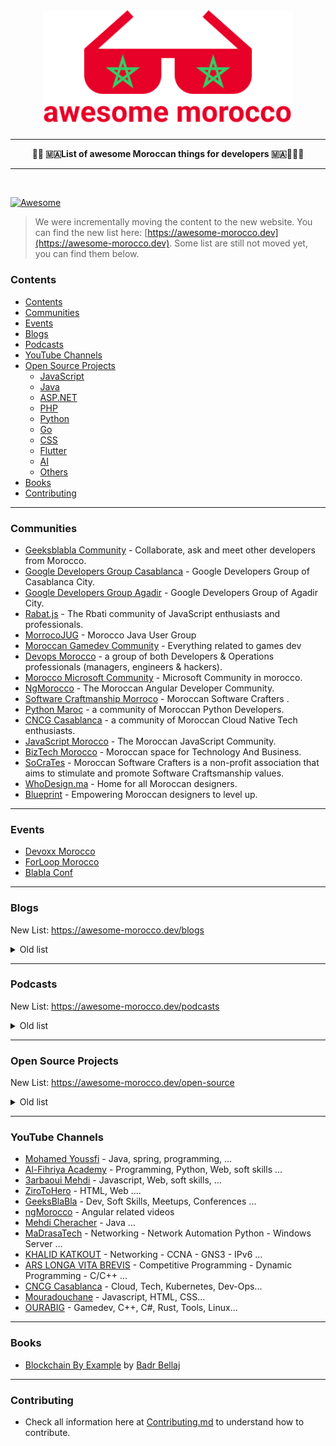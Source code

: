<div align="center">
  <img width="400" src="logo.svg" alt="Awesome Morocco" />
  <hr />
  <p>
    <b>👩‍💻 🇲🇦List of awesome Moroccan things for developers 🇲🇦👨🏻‍💻</b>
    <br />
  </p>
  <hr />
  <br />
</div>

[![Awesome](https://awesome.re/badge.svg)](https://awesome.re)

> We were incrementally moving the content to the new website. You can find the new list here: [https://awesome-morocco.dev](https://awesome-morocco.dev). Some list are still not moved yet, you can find them below.

### Contents

- [Contents](#contents)
- [Communities](#communities)
- [Events](#events)
- [Blogs](#blogs)
- [Podcasts](#podcasts)
- [YouTube Channels](#youtube-channels)
- [Open Source Projects](#open-source-projects)
  - [JavaScript](#javascript)
  - [Java](#java)
  - [ASP.NET](#aspnet)
  - [PHP](#php)
  - [Python](#python)
  - [Go](#go)
  - [CSS](#css)
  - [Flutter](#flutter)
  - [AI](#ai)
  - [Others](#others)
- [Books](#books)
- [Contributing](#contributing)

---

### Communities

- [Geeksblabla Community](https://linkedin.com/company/geeksblabla-community) - Collaborate, ask and meet other developers from Morocco.
- [Google Developers Group Casablanca](https://gdgcasablanca.com/) - Google Developers Group of Casablanca City.
- [Google Developers Group Agadir](https://www.meetup.com/GDGAgadir) - Google Developers Group of Agadir City.
- [Rabat.js](https://twitter.com/RabatJS) - The Rbati community of JavaScript enthusiasts and professionals.
- [MorrocoJUG](https://www.facebook.com/groups/moroccojug) - Morocco Java User Group
- [Moroccan Gamedev Community](https://www.facebook.com/groups/670735856666271) - Everything related to games dev
- [Devops Morocco](https://www.meetup.com/devops-in-morocco) - a group of both Developers & Operations professionals (managers, engineers & hackers).
- [Morocco Microsoft Community](http://www.moroccomicrosoftcommunity.com) - Microsoft Community in morocco.
- [NgMorocco](https://www.meetup.com/fr-FR/ngMorocco/) - The Moroccan Angular Developer Community.
- [Software Craftmanship Morroco](https://www.meetup.com/Software-Craftsmanship-Club-ma/) - Moroccan Software Crafters .
- [Python Maroc](https://www.facebook.com/groups/pythonMaroc) - a community of Moroccan Python Developers.
- [CNCG Casablanca](https://community.cncf.io/casablanca/) - a community of Moroccan Cloud Native Tech enthusiasts.
- [JavaScript Morocco](https://twitter.com/JSMorocco) - The Moroccan JavaScript Community.
- [BizTech Morocco](https://www.linkedin.com/company/biztechmorocco/) - Moroccan space for Technology And Business.
- [SoCraTes](https://www.linkedin.com/company/moroccansoftwarecrafters/) - Moroccan Software Crafters is a non-profit association that aims to stimulate and promote Software Craftsmanship values.
- [WhoDesign.ma](https://www.linkedin.com/showcase/whodesign-ma/) - Home for all Moroccan designers.
- [Blueprint](https://www.linkedin.com/company/designbleuprint/) - Empowering Moroccan designers to level up.

---

### Events

- [Devoxx Morocco](https://devoxx.ma/)
- [ForLoop Morocco](https://twitter.com/forloopmorocco)
- [Blabla Conf](https://blablaconf.com/)

---

### Blogs

New List: https://awesome-morocco.dev/blogs

<details>
<summary>Old list</summary>

- Organizations

  - [xHub Blog](https://xlog.x-hub.io/)
  - [Obytes Blog](https://obytes.com/blog)
  - [Gemography](https://dev.to/gemography)
  - [Remote.ma](https://remote.ma/)
  - [Nimble Ways](https://blog.nimbleways.com/)

- Developers

  - [Mohammed Aboullaite](https://aboullaite.me/) - Java , Docker...
  - [El Azizi Youssouf](https://elazizi.com/) - Javascript, React, React Native...
  - [Ismail Ghallou](https://smakosh.com/blog) - Javascript, React , life ....
  - [Amine Hakkou](https://www.hakkou.me/) - Javascript, React Native ....
  - [Abderrahim SOUBAI-ELIDRISI](https://www.soubai.me/) - Javascript, Node.js , Angular ....
  - [Othmane](https://othmane.io/) - Bootstrapping, Indie Making, SaaS
  - [Awaiting Bits](https://blog.zhaytam.com/) - C#, .NET Core, Python, Data Science, ...
  - [Yassine ElOuafi](https://abstractfun.com/) - Javascript, Programming ...
  - [Mohamed Elbahja](https://elbahja.me) - PHP, Golang, Vue.js, Sysadmin...
  - [Ahmed Elazzabi](https://elazzabi.com/) - Books, tech, productivity, entrepreneurship
  - [Younes Eramzi](https://eramzi.com/blog/) - wordpress, Digital branding, Web
  - [Meriam Kharbat](https://medium.com/@MeriamKharbat) - software, startup
  - [Hassan Azi](https://blog.pingfrommorocco.com/) - Programming, retrogaming, hacking and computer stuff
  - [Hamza Belmellouki](https://hamzablm.com/blog/) - JVM Ecosystem
  - [Akram Saouri](https://dev.to/akram) - Node, React and a lot of curiosity
  - [Mehdi Sakout](https://mehdisakout.com) - Mobile, Android, Indie Making, SaaS ...
  - [KAOUSSI Souhail](https://medium.com/@artisoft) - Javascript - Vue ...
  - [Mehdi Cheracher](https://chermehdi.com) - Java, Performance...
  - [Anas Mazouni](https://blog.anasmazouni.dev/) - Programming, Robotics and other random stuff ...
  - [Youssef Lghoumaigui](https://lghou.com/) - C#, Vue js...
  - [Rachid CHAMI](https://medium.com/@chamirachid) - Blockchain, Cryptography, Docker...
  - [Ayoub Sousali](https://www.sousali.com/) - JavaScript, React, React Native, PHP, Python, ...
  - [Nadia Laasri](https://nadialaasri.tech/blog/) - CSS, CSS ART, Javascript, ...
  - [Aymane Mimouni](https://aymanemx.com/posts/) - Python, Django, ...
  - [Ihssane Hatim](https://brightshine.io/tag/web_development/) - Web dev ....
  - [Yasser Tahiri](https://blog.yezz.me/) - Security, Python, APIs, ....
  - [Mounaim Zaryouhi](https://www.techandlifetips.com/) - Linux, WSL, Java, Hiking and other things...
  - [Kawtar Choubari](https://choubari.com/) - Javascript, React, Next.js, NodeJS ...
  - [Mohammed Daoudi](https://www.iduoad.com) - Linux, DevOps, Python, Tea, History ...
  - [Mohammed chahboun](https://bento.me/m97chahboun) - Software engineering, cross-platform development, and other things...

</details>

---

### Podcasts

New List: https://awesome-morocco.dev/podcasts

<details>
<summary>Old list</summary>

- [GeeksBlabla](https://geeksblabla.com/)
- [Data Maroc](https://www.youtube.com/channel/UC0eQAfZTFIvWZ9dZ45RIGEw)
- [Business B nab](https://www.facebook.com/BiznessBNab)
- [Mohamed IDBRAHIM](https://www.youtube.com/c/IDBRAHIMMohamed)
- [DevRev](https://www.facebook.com/devrevmorocco/)
- [Tech w Atay](https://www.youtube.com/channel/UCq7XuD165huF3raqkJsnE2A)
- [Goosip-IT](https://www.facebook.com/gossipinit)
- [Génération Kairos](https://www.generationkairos.com/)
- [S7aba Podcast](https://linktr.ee/s7aba)
- [Lectorem - القارئ](https://www.youtube.com/channel/UCAKherxCCvXWHyGaeQKy-Jw)
- [Angular In Darija](https://angularindarija.dev/)

</details>

---

### Open Source Projects

New List: https://awesome-morocco.dev/open-source

<details>
<summary>Old list</summary>

#### JavaScript

- [Redux-saga](https://github.com/redux-saga/redux-saga) [![Stars](https://img.shields.io/github/stars/redux-saga/redux-saga.svg?style=social)](https://github.com/redux-saga/redux-saga/stargazers) - An alternative side effect model for Redux apps by [@yelouafi](https://github.com/yelouafi)
- [reactjs-popup](https://github.com/yjose/reactjs-popup) [![Stars](https://img.shields.io/github/stars/yjose/reactjs-popup.svg?style=social)](https://github.com/yjose/reactjs-popup/stargazers) - A react popup component by [@yjose](https://github.com/yjose)
- [react-flex-ready](https://github.com/smakosh/react-flex-ready) [![Stars](https://img.shields.io/github/stars/smakosh/react-flex-ready.svg?style=social)](https://github.com/smakosh/react-flex-ready/stargazers) - Flex grid system by [@smakosh](https://github.com/smakosh)
- [gatsby-portfolio-dev](https://github.com/smakosh/gatsby-portfolio-dev) [![Stars](https://img.shields.io/github/stars/smakosh/gatsby-portfolio-dev.svg?style=social)](https://github.com/smakosh/gatsby-portfolio-dev/stargazers) - Gatsby Portfolio theme & starter for developers by [@smakosh](https://github.com/smakosh)
- [eureca.io](https://github.com/Ezelia/eureca.io) [![Stars](https://img.shields.io/github/stars/Ezelia/eureca.io.svg?style=social)](https://github.com/Ezelia/eureca.io/stargazers) - a nodejs bidirectional RPC that can use WebSocket, WebRTC or XHR fallback as transport layers.
- [react-basic-items-pagination](https://github.com/elmehdibm/react-basic-items-pagination) [![Stars](https://img.shields.io/github/stars/elmehdibm/react-basic-items-pagination.svg?style=social)](https://github.com/elmehdibm/react-basic-items-pagination/stargazers) - A react component helper to render set of items. by [@elmehdibm](https://github.com/elmehdibm)
- [kh-popover](https://github.com/khofaai/kh-popover) [![Stars](https://img.shields.io/github/stars/khofaai/kh-popover.svg?style=social)](https://github.com/khofaai/kh-popover/stargazers) - Popover build for vuejs framework. by [@khofaai](https://github.com/khofaai)
- [v-odometer](https://github.com/JefferyHus/v-odometer) [![Stars](https://img.shields.io/github/stars/JefferyHus/v-odometer.svg?style=social)](https://github.com/JefferyHus/v-odometer/stargazers) - Vue.js component to smoothly transition numbers with ease. by [@jefferyhus](https://github.com/JefferyHus)
- [es6-crawler-detect](https://github.com/JefferyHus/es6-crawler-detect) [![Stars](https://img.shields.io/github/stars/JefferyHus/es6-crawler-detect.svg?style=social)](https://github.com/JefferyHus/es6-crawler-detect/stargazers) - ES6 module to help you detected and block bots, crawlers and spiders. by [@jefferyhus](https://github.com/JefferyHus)
- [vue-dropify](https://github.com/khofaai/vue-dropify) [![Stars](https://img.shields.io/github/stars/khofaai/vue-dropify.svg?style=social)](https://github.com/khofaai/vue-dropify/stargazers) - Dropify build for vuejs framework. by [@khofaai](https://github.com/khofaai)
- [Vuejs Suglify](https://github.com/simoebenhida/vuejs-suglify) [![Stars](https://img.shields.io/github/stars/simoebenhida/vuejs-suglify.svg?style=social)](https://github.com/simoebenhida/vuejs-suglify/stargazers) - A Vue component that slugify your v-model inputs. By [@simoebenhida](https://github.com/simoebenhida)
- [Vuejs Tags](https://github.com/simoebenhida/vue-tags) [![Stars](https://img.shields.io/github/stars/simoebenhida/vue-tags.svg?style=social)](https://github.com/simoebenhida/vue-tags/stargazers) - A Flexible Vue.js 2 input Tag component where you can edit wathever you like related to HTML/CSS. By [@simoebenhida](https://github.com/simoebenhida)
- [HIBP JS](https://github.com/mehdibo/hibp-js) [![Stars](https://img.shields.io/github/stars/mehdibo/hibp-js.svg?style=social)](https://github.com/mehdibo/hibp-js/stargazers) - Library to check your password against haveibeenpwned
- [Ckeditor-uploadfile](https://github.com/mehdibo/ckeditor-uploadfile) [![Stars](https://img.shields.io/github/stars/mehdibo/ckeditor-uploadfile.svg?style=social)](https://github.com/mehdibo/ckeditor-uploadfile/stargazers) - CKEditor plugin to upload files
- [Jquery-imgedit](https://github.com/mehdibo/jquery-imgedit) [![Stars](https://img.shields.io/github/stars/mehdibo/jquery-imgedit.svg?style=social)](https://github.com/mehdibo/jquery-imgedit/stargazers) - Small jQuery plugin to edit an inline image
- [Salat-api](https://github.com/Kafiil/salat-api) [![Stars](https://img.shields.io/github/stars/Kafiil/salat-api.svg?style=social)](https://github.com/Kafiil/salat-api/stargazers) - A simple public rest api to get the prayers times for cities in Morocco based on the official data form the Moroccan Ministry. By [@kafiil](https://github.com/Kafiil)
- [Salat](https://github.com/Kafiil/salat) [![Stars](https://img.shields.io/github/stars/Kafiil/salat.svg?style=social)](https://github.com/Kafiil/salat/stargazers) - A small web app to get prayers time in cities of Morocco. By [@kafiil](https://github.com/Kafiil)
- [Corona-wash-reminder](https://github.com/akiyamaSM/corona-wash-reminder) [![Stars](https://img.shields.io/github/stars/akiyamaSM/corona-wash-reminder.svg?style=social)](https://github.com/akiyamaSM/corona-wash-reminder/stargazers) - A small A mobile app to remind you to wash your hands. By [@akiyamaSM](https://github.com/akiyamaSM)
- [Graf-it](https://github.com/akramsaouri/graf-it) [![Stars](https://img.shields.io/github/stars/akramsaouri/graf-it.svg?style=social)](https://github.com/akramsaouri/graf-it/stargazers) - Generate a mock GraphQL API without writing a single line of code.
- [Pastify](https://github.com/akramsaouri/pastify) [![Stars](https://img.shields.io/github/stars/akramsaouri/pastify.svg?style=social)](https://github.com/akramsaouri/pastify/stargazers) - Quickly create Spotify playlists.
- [xorq](https://github.com/ezzarghili/xorq) [![Stars](https://img.shields.io/github/stars/ezzarghili/xorq.svg?style=social)](https://github.com/ezzarghili/xorq/stargazers) - A minimalistic xhr javascript library. by [@ezzarghili](https://github.com/ezzarghili)
- [FireAdmin](https://github.com/AXeL-dev/FireAdmin) [![Stars](https://img.shields.io/github/stars/AXeL-dev/FireAdmin.svg?style=social)](https://github.com/AXeL-dev/FireAdmin/stargazers) - A minimalistic headless CMS around Angular & Firebase. by [@AXeL](https://github.com/AXeL-dev)
- [Firestore Manager](https://github.com/AXeL-dev/firestore-manager) [![Stars](https://img.shields.io/github/stars/AXeL-dev/firestore-manager.svg?style=social)](https://github.com/AXeL-dev/firestore-manager/stargazers) - Manage your firestore databases in ease. by [@AXeL](https://github.com/AXeL-dev)
- [Temme](https://github.com/EOussama/temmejs) [![Stars](https://img.shields.io/github/stars/EOussama/temmejs.svg?style=social)](https://github.com/EOussama/temmejs/stargazers) - JSON mapped DOM manipulation. by [@EOussama](https://github.com/Eoussama)
- [eo-translatorjs](https://github.com/EOussama/eo-translatorjs) [![Stars](https://img.shields.io/github/stars/EOussama/eo-translatorjs.svg?style=social)](https://github.com/EOussama/eo-translatorjs/stargazers) - Lightweight translation library for the web. by [@EOussama](https://github.com/Eoussama)
- [typewriterjs](https://github.com/EOussama/typewriterjs) [![Stars](https://img.shields.io/github/stars/EOussama/typewriterjs.svg?style=social)](https://github.com/EOussama/typewriterjs/stargazers) - Typewriting animator. by [@EOussama](https://github.com/Eoussama)
- [Web-merge](https://github.com/AbderrahimSoubaiElidrissi/web-merge) [![Stars](https://img.shields.io/github/stars/AbderrahimSoubaiElidrissi/web-merge.svg?style=social)](https://github.com/AbderrahimSoubaiElidrissi/web-merge/stargazers) - Declarative client-side web fragments merger for micro-frontend architectures. by [@soub4i](https://github.com/AbderrahimSoubaiElidrissi)
- [Before-Effect-Slider](https://github.com/aminejafur/before-effect-slider.js) [![Stars](https://img.shields.io/github/stars/aminejafur/before-effect-slider.js.svg?style=social)](https://github.com/aminejafur/before-effect-slider.js/stargazers) - A fully customizable before and after comparison plugin in pure JavaScript. by [@aminejafur](https://github.com/aminejafur)
- [Native-Window](https://github.com/aminejafur/native-window.js) [![Stars](https://img.shields.io/github/stars/aminejafur/native-window.js.svg?style=social)](https://github.com/aminejafur/native-window.js/stargazers) - Take your modals to next level using a powerful & fully customizable window modal plugin in pure JavaScript. by [@aminejafur](https://github.com/aminejafur)
- [Pure dots and boxes](https://github.com/aminejafur/puredotsandboxes) [![Stars](https://img.shields.io/github/stars/aminejafur/puredotsandboxes.svg?style=social)](https://github.com/aminejafur/puredotsandboxes/stargazers) - A pure HTML, CSS and JS Dots and Boxes game in Morocco 90's schools style. by [@aminejafur](https://github.com/aminejafur)
- [Data Structures](https://github.com/Riad-ENNAIM/data-structures) [![Stars](https://img.shields.io/github/stars/Riad-ENNAIM/data-structures.svg?style=social)](https://github.com/Riad-ENNAIM/data-structures/stargazers) - Some Data Structures implementation using JavaScript. by [@Riad-ENNAIM](https://github.com/Riad-ENNAIM)
- [CRA boilerplate](https://github.com/smakosh/CRA-boilerplate) [![Stars](https://img.shields.io/github/stars/smakosh/CRA-boilerplate.svg?style=social)](https://github.com/smakosh/CRA-boilerplate/stargazers) - A CRA boilerplate for large projects in JavaScript and TypeScript. By [@smakosh](https://github.com/smakosh)
- [A Gatsby i18n starter](https://github.com/smakosh/gatsby-starter-i18n) [![Stars](https://img.shields.io/github/stars/smakosh/gatsby-starter-i18n.svg?style=social)](https://github.com/smakosh/gatsby-starter-i18n/stargazers) - A Gatsby starter with i18n configured using `react-intl` and Context API. By [@smakosh](https://github.com/smakosh)
- [DolarJs](https://github.com/mboussaid/Dolar.JS) [![Stars](https://img.shields.io/github/stars/mboussaid/Dolar.JS.svg?style=social)](https://github.com/mboussaid/Dolar.JS/stargazers) - A minimal and lightweight `javascript` library By [@mboussaid](https://github.com/mboussaid)
- [JSS](https://github.com/mboussaid/JSS) [![Stars](https://img.shields.io/github/stars/mboussaid/JSS.svg?style=social)](https://github.com/mboussaid/JSS/stargazers) - A minimal `javascript` library that allows you to change the style of elements By [@mboussaid](https://github.com/mboussaid)
- [VerifyJS](https://github.com/mboussaid/VerifyJS) [![Stars](https://img.shields.io/github/stars/mboussaid/VerifyJS.svg?style=social)](https://github.com/mboussaid/VerifyJS/stargazers) - A minimal `javascript` library that allows to add verification to your inputs By [@mboussaid](https://github.com/mboussaid)
- [SeuleJs](https://github.com/ElMehdiLebbar/SeuleJs) [![Stars](https://img.shields.io/github/stars/ElMehdiLebbar/SeuleJs.svg?style=social)](https://github.com/ElMehdiLebbar/SeuleJs/stargazers) - A progressive, incrementally-adoptable JavaScript framework for building UI on the web By [@ElMehdiLebbar](https://github.com/ElMehdiLebbar)
- [vue3 infinite loading](https://github.com/oumoussa98/vue3-infinite-loading) [![Stars](https://img.shields.io/github/stars/oumoussa98/vue3-infinite-loading.svg?style=social)](https://github.com/oumoussa98/vue3-infinite-loading/stargazers) - An infinite scroll component compatible with vue.js 3 and vite, to help you implement an infinite scroll list more easily. By [@oumoussa98](https://github.com/oumoussa98)
- [Deno-Trading-Bot](https://github.com/Zizwar/deno-trading-bot) [![Stars](https://img.shields.io/github/stars/Zizwar/deno-trading-bot.svg?style=social)](https://github.com/Zizwar/deno-trading-bot/stargazers) - Technical Strategies and Indicators for Trading Crypto By [@BrahimBIDI](https://github.com/Zizwar)
- [JPT Proomy](https://github.com/Zizwar/PRoomy) [![Stars](https://img.shields.io/github/stars/Zizwar/proomy?style=social)](https://github.com/Zizwar/proomy/stargazers) - Roomy Prompt - ChatGPT Rooms. By [@BrahimBIDI](https://github.com/Zizwar)
- [Mushaf.ma](https://github.com/Zizwar/mushaf-mauri) [![Stars](https://img.shields.io/github/stars/Zizwar/mushaf-mauri?style=social)](https://github.com/Zizwar/mushaf-mauri/stargazers) - Mushaf Warsh rasm Muhammadi and warsh madina version expo react native. By [@BrahimBIDI](https://github.com/Zizwar)
- [ngx-darija](https://github.com/ngMorocco/ngx-darija) [![Stars](https://img.shields.io/github/stars/ngMorocco/ngx-darija.svg?style=social)](https://github.com/ngMorocco/ngx-darija/stargazers) - Angular in Darija Live Coding Series official Application by the [Moroccan Angular Community](https://github.com/ngMorocco).
- [Ryo.js](https://github.com/marvelbark2/ryo-js) [![Stars](https://img.shields.io/github/stars/marvelbark2/ryo-js.svg?style=social)](https://github.com/marvelbark2/ryo-js/stargazers) - JS fullstack framework, blazly fast, to create API, WS, preact components... by [marvelbark2](https://github.com/marvelbark2)
- [MySQL_WhatsApp](https://github.com/Aziz403/MySQL_WhatsApp) [![Stars](https://img.shields.io/github/stars/Aziz403/MySQL_WhatsApp.svg?style=social)](https://github.com/Aziz403/MySQL_WhatsApp/stargazers) A minimal `node.js` code allow us to run MySQL queries in your device from Whatsapp. by [@Aziz403](https://github.com/Aziz403)
- [next-salat](https://github.com/ayoubsousali/next-salat) [![Stars](https://img.shields.io/github/stars/ayoubsousali/next-salat.svg?style=social)](https://github.com/ayoubsousali/next-salat/stargazers) A simple react app to get prayer times in Morocco. by [@ayoubsousali](https://github.com/ayoubsousali)
- [TxtAnime.js](https://github.com/mohamedfrindi/TxtAnime.js) [![Stars](https://img.shields.io/github/stars/mohamedfrindi/TxtAnime.js.svg?style=social)](https://github.com/mohamedfrindi/TxtAnime.js) It is a JavaScript library, which contains many beautiful and free text effects. by [@mohamedfrindi](https://github.com/mohamedfrindi)
- [Cmi-node.js](https://github.com/aitmiloud/cmi-node) [![Stars](https://img.shields.io/github/stars/aitmiloud/cmi-node.svg?style=social)](https://github.com/aitmiloud/cmi-node) Npm package to communicate with the CMI payment plateform in Morocco. by [@aitmiloud](https://github.com/aitmiloud)
- [Nixify](https://github.com/FxOmar/Nixify) [![Stars](https://img.shields.io/github/stars/FxOmar/nixify.svg?style=social)](https://github.com/FxOmar/Nixify) 🌴 A tiny human-friendly JavaScript HTTP client library based on the browser with no dependencies. by [@FxOmar](https://github.com/FxOmar)

#### Java

- [android-about-page](https://github.com/medyo/android-about-page) [![Stars](https://img.shields.io/github/stars/medyo/android-about-page.svg?style=social)](https://github.com/medyo/android-about-page/stargazers) - Create an awesome About Page for your Android App in 2 minutes. by [@medyo](https://github.com/medyo)
- [Fancybuttons](https://github.com/medyo/Fancybuttons) [![Stars](https://img.shields.io/github/stars/medyo/Fancybuttons.svg?style=social)](https://github.com/medyo/Fancybuttons/stargazers) - Icons, Borders, Radius ... for Android buttons. by [@medyo](https://github.com/medyo)

#### ASP.NET

- [SmartBreadcrumbs](https://github.com/zHaytam/SmartBreadcrumbs) [![Stars](https://img.shields.io/github/stars/zHaytam/SmartBreadcrumbs.svg?style=social)](https://github.com/zHaytam/SmartBreadcrumbs/stargazers) - A utility library for ASP.NET Core websites to manage breadcrumbs. By [@zHaytam](https://github.com/zHaytam)

#### PHP

- [chibi](https://github.com/akiyamaSM/chibi) [![Stars](https://img.shields.io/github/stars/akiyamaSM/chibi.svg?style=social)](https://github.com/akiyamaSM/chibi/stargazers) - A mini PHP framework. by [@akiyamaSM](https://github.com/akiyamaSM)
- [LaravelInstaller](https://github.com/rashidlaasri/LaravelInstaller) [![Stars](https://img.shields.io/github/stars/rashidlaasri/LaravelInstaller.svg?style=social)](https://github.com/rashidlaasri/LaravelInstaller/stargazers) - A web installer for Laravel. by [@rashidlaasri](https://github.com/rashidlaasri)
- [larapoll](https://github.com/akiyamaSM/larapoll) [![Stars](https://img.shields.io/github/stars/akiyamaSM/larapoll.svg?style=social)](https://github.com/akiyamaSM/larapoll/stargazers) - A Laravel package to manage your polls. by [@akiyamaSM](https://github.com/akiyamaSM)
- [Laravel Starter](https://github.com/simoebenhida/laravel-starter) [![Stars](https://img.shields.io/github/stars/simoebenhida/laravel-starter.svg?style=social)](https://github.com/simoebenhida/laravel-starter/stargazers) - A laravel start that has all the stuff that i need when creating a fresh laravel app. By [@simoebenhida](https://github.com/simoebenhida)
- [Laravel Log Reader](https://github.com/ci-on/laravel-log-reader) [![Stars](https://img.shields.io/github/stars/ci-on/laravel-log-reader.svg?style=social)](https://github.com/ci-on/laravel-log-reader/stargazers) - An UI for laravel logs. By [@simoebenhida](https://github.com/simoebenhida)
- [Xstate](https://github.com/mouadziani/xstate) [![Stars](https://img.shields.io/github/stars/mouadziani/xstate.svg?style=social)](https://github.com/mouadziani/xstate/stargazers) - A [state machine](https://statecharts.dev/what-is-a-state-machine.html) library to play with any complex behavior of your PHP objects (inspired from [xstate.js](https://github.com/statelyai/xstate)). by [@mouadziani](https://github.com/mouadziani)
- [Laravel-merchant](https://github.com/mouadziani/laravel-mercanet) [![Stars](https://img.shields.io/github/stars/mouadziani/laravel-mercanet.svg?style=social)](https://github.com/mouadziani/laravel-mercanet/stargazers) - A Laravel package for integrating the [BnpParibas Mercanet](https://mabanquepro.bnpparibas/fr/notre-offre-pro/comptes-cartes-et-services/solutions-d-encaissement/encaissement-internet-et-mobile/offre-e-commerce-mercanet) payment gateway. by [@mouadziani](https://github.com/mouadziani)
- [Larabye](https://github.com/mouadziani/Larabye) [![Stars](https://img.shields.io/github/stars/mouadziani/Larabye.svg?style=social)](https://github.com/mouadziani/Larabye/stargazers) - A mini PHP starter / framework. by [@mouadziani](https://github.com/mouadziani)
- [laravel-model-trackable](https://github.com/MouadZIANI/laravel-model-trackable) [![Stars](https://img.shields.io/github/stars/MouadZIANI/laravel-model-trackable.svg?style=social)](https://github.com/MouadZIANI/laravel-model-trackable/stargazers) - A laravel package that allows you to track and log nested changes applied on your models. by [@mouadziani](https://github.com/mouadziani)
- [laravel-query-inspector](https://github.com/MouadZIANI/laravel-query-inspector) [![Stars](https://img.shields.io/github/stars/MouadZIANI/laravel-query-inspector.svg?style=social)](https://github.com/MouadZIANI/laravel-query-inspector/stargazers) - The missing laravel helper that allows you to inspect your eloquent queries with it's bind parameters. by [@mouadziani](https://github.com/mouadziani)
- [SlackBatch](https://github.com/mehdibo/SlackBatch) [![Stars](https://img.shields.io/github/stars/mehdibo/SlackBatch.svg?style=social)](https://github.com/mehdibo/SlackBatch/stargazers) - A CLI tool made with PHP to send Slack invitations
- [Codeigniter-recaptcha](https://github.com/mehdibo/Codeigniter-recaptcha) [![Stars](https://img.shields.io/github/stars/mehdibo/Codeigniter-recaptcha.svg?style=social)](https://github.com/mehdibo/Codeigniter-recaptcha/stargazers) - A CodeIgniter library to use Google's recaptcha
- [Codeigniter-sslhook](https://github.com/mehdibo/Codeigniter-SSLHook) [![Stars](https://img.shields.io/github/stars/mehdibo/Codeigniter-SSLHook.svg?style=social)](https://github.com/mehdibo/Codeigniter-SSLHook/stargazers) - A tool to set appropriate headers/redirection for SSL websites
- [PHPForms](https://github.com/mehdibo/PHPForms) [![Stars](https://img.shields.io/github/stars/mehdibo/PHPForms.svg?style=social)](https://github.com/mehdibo/PHPForms/stargazers) - A set of of tools to help you create forms and export data as fast as possible
- [Codeigniter-blockchain](https://github.com/mehdibo/Codeigniter-blockchain) [![Stars](https://img.shields.io/github/stars/mehdibo/Codeigniter-blockchain.svg?style=social)](https://github.com/mehdibo/Codeigniter-blockchain/stargazers) - A Codeigniter library to use the Blockchain Wallet AP
- [Bulksms-notifier](https://github.com/mehdibo/bulksms-notifier) [![Stars](https://img.shields.io/github/stars/mehdibo/bulksms-notifier.svg?style=social)](https://github.com/mehdibo/bulksms-notifier/stargazers) - A Symfony Notifier bridge for bulksms.ma
- [LbtcApi](https://github.com/marvelbark2/lbtcapi) [![Stars](https://img.shields.io/github/stars/marvelbark2/lbtcapi.svg?style=social)](https://github.com/marvelbark2/lbtcapi/stargazers) - A Laravel Package for localbitcoins Api
- [Kickstart](https://github.com/Stormix/kickstart) [![Stars](https://img.shields.io/github/stars/Stormix/kickstart.svg?style=social)](https://github.com/Stormix/kickstart/stargazers) - A very opinionated Laravel SPA boilerplate using Laravel 7.x / Typescript / Vue / TailwindCSS + Pest & Cypress for testing by [@Stormix](https://github.com/Stormix)
- [php-eyed3](https://github.com/Stormix/php-eyed3) [![Stars](https://img.shields.io/github/stars/Stormix/php-eyed3.svg?style=social)](https://github.com/Stormix/php-eyed3/stargazers) - A PHP wrapper for reading and updating ID3 meta data of (e.g.) MP3 files using eyeD3. By [@Stormix](https://github.com/Stormix)
- [laravel-intellisense](https://marketplace.visualstudio.com/items?itemName=mohamedbenhida.laravel-intellisense) - Visual Studio Code extension for Laravel Framework. By [@simoebenhida](https://github.com/simoebenhida)
- [vinala](https://github.com/vinala/vinala) [![Stars](https://img.shields.io/github/stars/vinala/vinala.svg?style=social)](https://github.com/vinala/vinala/stargazers) - An elegant and swift mini PHP Framework For Webmasters. by [@youssefhad](https://github.com/youssefhad)
- [Admin User Chatting](https://github.com/hbakouane/admin-user-chatting) [![Stars](https://img.shields.io/github/stars/hbakouane/admin-user-chatting.svg?style=social)](https://github.com/hbakouane/admin-user-chatting/stargazers) - A Live chat between users and admins made with Livewire.
- [Laravel, Vue & Admin LTE Boilerplate](https://github.com/hbakouane/adminlte-laravel-vue) [![Stars](https://img.shields.io/github/stars/hbakouane/adminlte-laravel-vue.svg?style=social)](https://github.com/hbakouane/adminlte-laravel-vue/stargazers) - Laravel, Vue and Admin LTE integrated in one project.
- [PHPFlasher](https://github.com/php-flasher/php-flasher) [![Stars](https://img.shields.io/github/stars/php-flasher/php-flasher.svg?style=social)](https://github.com/php-flasher/php-flasher/stargazers) - A powerful and flexible flash notification system for PHP
  With Symfony and Laravel implementations. by [@yoeunes](https://github.com/yoeunes)
- [MyStockMaster](https://github.com/Zakarialabib/myStockMaster) [![Stars](https://img.shields.io/github/stars/Zakarialabib/myStockMaster.svg?style=social)](https://github.com/Zakarialabib/myStockMaster/stargazers) - Laravel-based inventory management system that offers an easy and straightforward way to keep track of inventory, sales, purchases, and more. It features a user-friendly dashboard, intuitive reports, made by [@zakarialabib](https://github.com/zakarialabib)
- [ux-datatable](https://github.com/Aziz403/ux-datatable) [![Stars](https://img.shields.io/github/stars/Aziz403/ux-datatable.svg?style=social)](https://github.com/Aziz403/ux-datatable/stargazers) A Datatable.net integration for Symfony. by [@Aziz403](https://github.com/Aziz403)

#### Python

- [sourcerer-io-scrapper](https://github.com/Stormix/sourcerer-io-scrapper) [![Stars](https://img.shields.io/github/stars/Stormix/sourcerer-io-scrapper.svg?style=social)](https://github.com/Stormix/sourcerer-io-scrapper/stargazers) - Because they don't have an API. <https://sourcerer.io/> by [@Stormix](https://github.com/Stormix)
- [ping360_sonar](https://github.com/CentraleNantesRobotics/ping360_sonar) [![Stars](https://img.shields.io/github/stars/CentraleNantesRobotics/ping360_sonar.svg?style=social)](https://github.com/CentraleNantesRobotics/ping360_sonar/stargazers) - ROS package for Blue Robotics Ping360 Sonar by [@Stormix](https://github.com/Stormix)
- [Responder](https://github.com/taoufik07/responder) [![Stars](https://img.shields.io/github/stars/taoufik07/responder.svg?style=social)](https://github.com/taoufik07/responder/stargazers) - A familiar HTTP Service Framework for Python by [@taoufik07](https://github.com/taoufik07)
- [Dr_scaffold](https://github.com/Abdenasser/dr_scaffold) [![Stars](https://img.shields.io/github/stars/Abdenasser/dr_scaffold.svg?style=social)](https://github.com/Abdenasser/dr_scaffold/stargazers) - scaffold django rest apis like a champion by [@Abdenasser](https://github.com/Abdenasser)
- [AuthX](https://github.com/yezz123/authx) [![Stars](https://img.shields.io/github/stars/yezz123/authx.svg?style=social)](https://github.com/yezz123/authx/stargazers) - A customizable Authentications and Oauth2 management for FastAPI by [@yezz123](https://github.com/yezz123)
- [ORMDantic](https://github.com/yezz123/ormdantic) [![Stars](https://img.shields.io/github/stars/yezz123/ormdantic.svg?style=social)](https://github.com/yezz123/ormdantic/stargazers) - Asynchronous ORM that uses pydantic models to represent database tables by [@yezz123](https://github.com/yezz123)
- [Fastapi-lazy](https://github.com/yezz123/fastapi-lazy) [![Stars](https://img.shields.io/github/stars/yezz123/fastapi-lazy.svg?style=social)](https://github.com/yezz123/fastapi-lazy/stargazers) - A package with some utilities that you use in various projects made in FastAPI by [@yezz123](https://github.com/yezz123)
- [DogeAPI](https://github.com/yezz123/DogeAPI) [![Stars](https://img.shields.io/github/stars/yezz123/DogeAPI.svg?style=social)](https://github.com/yezz123/DogeAPI/stargazers) - An API with high performance built with FastAPI & SQLAlchemy, help to improve connection with Back-end by [@yezz123](https://github.com/yezz123)
- [My-Business](https://github.com/GDGSNF/My-Business) [![Stars](https://img.shields.io/github/stars/GDGSNF/My-Business.svg?style=social)](https://github.com/GDGSNF/My-Business/stargazers) - A business management tool featuring accounts, invoices, partners, projects, and server by [@yezz123](https://github.com/yezz123)
- [Athena](https://github.com/yezz123/Athena) [![Stars](https://img.shields.io/github/stars/yezz123/Athena.svg?style=social)](https://github.com/yezz123/Athena/stargazers) - Test your Security Skills, and Clean Code Development as a Pythonist, Hacker & Warrior by [@yezz123](https://github.com/yezz123)
- [FRDP](https://github.com/BnademOverflow/FRDP) [![Stars](https://img.shields.io/github/stars/BnademOverflow/FRDP.svg?style=social)](https://github.com/BnademOverflow/FRDP/stargazers) - Boilerplate code for quick docker implementation of REST API with JWT Authentication using FastAPI, PostgreSQL and PgAdmin by [@yezz123](https://github.com/yezz123)
- [Apollo](https://github.com/yezz123/Apollo) [![Stars](https://img.shields.io/github/stars/yezz123/Apollo.svg?style=social)](https://github.com/yezz123/Apollo/stargazers) - A basic Application with multiple functionalities built with FastAPI aim to help Users Buy New Items Provided using PaypalAPI by [@yezz123](https://github.com/yezz123)
- [Cyberowl](https://github.com/karimhabush/cyberowl) [![Stars](https://img.shields.io/github/stars/karimhabush/cyberowl.svg?style=social)](https://github.com/karimhabush/cyberowl/stargazers) - A daily updated summary of security incidents being reported from different sources by [@karimhabush](https://github.com/karimhabush)

#### Go

- [recaptcha-go](https://github.com/ezzarghili/recaptcha-go) [![Stars](https://img.shields.io/github/stars/ezzarghili/recaptcha-go.svg?style=social)](https://github.com/ezzarghili/recaptcha-go/stargazers) - Validate Google reCAPTCHA v2 & v3 form submission package in golang. by [@ezzarghili](https://github.com/ezzarghili)
- [goph](https://github.com/melbahja/goph) [![Stars](https://img.shields.io/github/stars/melbahja/goph.svg?style=social)](https://github.com/melbahja/goph/stargazers) - Native SSH client to execute commands, upload/download files. by [@melbahja](https://git.io/mohamed)
- [ctl](https://github.com/melbahja/ctl) [![Stars](https://img.shields.io/github/stars/melbahja/ctl.svg?style=social)](https://github.com/melbahja/ctl/stargazers) - A command line tool to run all systemd commands in one command `ctl`. by [@melbahja](https://git.io/mohamed)
- [comet](https://github.com/chermehdi/comet) [![Stars](https://img.shields.io/github/stars/chermehdi/comet.svg?style=social)](https://github.com/chermehdi/comet/stargazers) - A demo interpreted programming language.
- [Anusic-API](https://github.com/EOussama/anusic-api) [![Stars](https://img.shields.io/github/stars/EOussama/anusic-api.svg?style=social)](https://github.com/EOussama/anusic-api/stargazers) - Anime themes API. by [@EOussama](https://github.com/Eoussama)

#### CSS

- [Unnamed CSS](https://github.com/smakosh/unnamed-css-framework) [![Stars](https://img.shields.io/github/stars/smakosh/unnamed-css-framework.svg?style=social)](https://github.com/smakosh/unnamed-css-framework/stargazers) - Micro colorful CSS framework by [@smakosh](https://github.com/smakosh)
- [Tailwindcss Starter](https://github.com/simoebenhida/tailwindcss-starter) [![Stars](https://img.shields.io/github/stars/simoebenhida/tailwindcss-starter.svg?style=social)](https://github.com/simoebenhida/tailwindcss-starter/stargazers) - A tailwindcss boilerplate. By [@simoebenhida](https://github.com/simoebenhida)
- [Tailwindcss Twitter Page](https://github.com/simoebenhida/tailwindcss-twitter-page) [![Stars](https://img.shields.io/github/stars/simoebenhida/tailwindcss-twitter-page.svg?style=social)](https://github.com/simoebenhida/tailwindcss-twitter-page/stargazers) - A twitter profile made with tailwindcss. By [@simoebenhida](https://github.com/simoebenhida)
- [Tailwindcss Paypal Page](https://github.com/simoebenhida/tailwindcss-paypal-page) [![Stars](https://img.shields.io/github/stars/simoebenhida/tailwindcss-paypal-page.svg?style=social)](https://github.com/simoebenhida/tailwindcss-paypal-page/stargazers) - A paypal page made with tailwindcss. By [@simoebenhida](https://github.com/simoebenhida)

#### Flutter

- [Corona-Shield](https://github.com/aminejafur/corona-shield) [![Stars](https://img.shields.io/github/stars/aminejafur/corona-shield.svg?style=social)](https://github.com/aminejafur/corona-shield/stargazers) - An open sourced Corona Tracking Mobile Application with Back-end (something like [wiqaytna](https://www.wiqaytna.ma)) made using Flutter, PHP and JS. by [@aminejafur](https://github.com/aminejafur)
- [Flutter Rocket](https://pub.dev/packages/flutter_rocket) [![Stars](https://img.shields.io/github/stars/JahezAcademy/flutter_rocket.svg?style=social)](https://github.com/JahezAcademy/flutter_rocket/stargazers) Powerful package for state management & request. by [M97chahboun](https://github.com/m97chahboun)
- [Github Snitch](https://pub.dev/packages/github_snitch) [![Stars](https://img.shields.io/github/stars/m97chahboun/github_snitch.svg?style=social)](https://github.com/M97Chahboun/github_snitch/stargazers) package that helps you report bugs and issues on GitHub automatically. It can also be used to submit comments on existing issues. by [M97chahboun](https://github.com/m97chahboun)
- [Rocket Timer](https://pub.dev/packages/rocket_timer) [![Stars](https://img.shields.io/github/stars/m97chahboun/rocket_timer.svg?style=social)](https://github.com/m97chahboun/rocket_timer/stargazers) Timer package. by [M97chahboun](https://github.com/m97chahboun)

#### AI

- [Tracking-with-darkflow](https://github.com/bendidi/Tracking-with-darkflow) [![Stars](https://img.shields.io/github/stars/bendidi/Tracking-with-darkflow.svg?style=social)](https://github.com/bendidi/Tracking-with-darkflow/stargazers) - Real-time people Multitracker using YOLO v2 and deep_sort with tensorflow. by [@bendidi](https://github.com/bendidi)
- [PoseNet-chrome-Dinosaur](https://github.com/aminejafur/PoseNet-chromeDinosaur) [![Stars](https://img.shields.io/github/stars/aminejafur/PoseNet-chromeDinosaur.svg?style=social)](https://github.com/aminejafur/PoseNet-chromeDinosaur/stargazers) - Play the famous Chrom Dinosaur game using your body! by [@aminejafur](https://github.com/aminejafur)
- [CNN age gender](https://github.com/ChibaniMohamed/cnn_age_gender) [![Stars](https://img.shields.io/github/stars/ChibaniMohamed/cnn_age_gender.svg?style=social)](https://github.com/ChibaniMohamed/cnn_age_gender/stargazers) - Age and Gender prediction using Keras by [@XN3UR0N](https://github.com/ChibaniMohamed)
- [Polaris](https://github.com/ChibaniMohamed/Polaris) [![Stars](https://img.shields.io/github/stars/ChibaniMohamed/Polaris.svg?style=social)](https://github.com/ChibaniMohamed/Polaris/stargazers) - Face recognition system with Futuristic UI design by [@XN3UR0N](https://github.com/ChibaniMohamed)
- [ODC-World-Cup-2022-Predictions](https://github.com/Omaraitbenhaddi/ODC-World-Cup-2022-Predictions) [![Stars](https://img.shields.io/github/stars/Omaraitbenhaddi/ODC-World-Cup-2022-Predictions.svg?style=social)](https://github.com/Omaraitbenhaddi/ODC-World-Cup-2022-Predictions/stargazers) - Prediction of the winner of an international matches Prediction results are "Win / Lose / Draw" and Apply the model to predict the result of FIFA world cup 2022 by [@Omaraitbenhaddi](https://github.com/Omaraitbenhaddi)
- [Moroccans in AI Research](https://mair.ma/) - MAIR A Platform for Collaboration and Mentorship among Moroccan AI Researchers BY [@mohamedELBAHA](https://github.com/mohamedELBAHA)

#### Others

- [DevC Casa Hacktoberfest](https://github.com/geeksblabla/devc-casa-hacktoberfest) [![Stars](https://img.shields.io/github/stars/geeksblabla/devc-casa-hacktoberfest.svg?style=social)](https://github.com/geeksblabla/devc-casa-hacktoberfest/stargazers) - A repository to learn about open source code contributions flow.
- [GeeksBlabla](https://github.com/geeksblabla/geeksblabla.com) [![Stars](https://img.shields.io/github/stars/geeksblabla/geeksblabla.com.svg?style=social)](https://github.com/geeksblabla/geeksblabla.com/stargazers) - GeeksBlala website source code
- [GeeksBlabla](https://github.com/akiyamaSM/geeksblabla) [![Stars](https://img.shields.io/github/stars/akiyamaSM/geeksblabla.svg?style=social)](https://github.com/akiyamaSM/geeksblabla/stargazers) - GeeksBlala NuxtJS version
- [daktilo](https://github.com/kronik3r/daktilo) [![Stars](https://img.shields.io/github/stars/kronik3r/daktilo.svg?style=social)](https://github.com/kronik3r/daktilo/stargazers) - A Jekyll theme with a minimal design inspired by typewriters. by [@kronik3r](https://github.com/kronik3r)
- [saferwall](https://github.com/saferwall/saferwall) [![Stars](https://img.shields.io/github/stars/saferwall/saferwall.svg?style=social)](https://github.com/saferwall/saferwall/stargazers) - A hackable malware sandbox for the 21st Century. by [@LordNoteworthy](https://github.com/LordNoteworthy)
- [power-my-vscode](https://github.com/melbarch/power-my-vscode) [![Stars](https://img.shields.io/github/stars/melbarch/power-my-vscode.svg?style=social)](https://github.com/melbarch/power-my-vscode/stargazers) - Make your VS Code great again! by [@melbarch](https://github.com/melbarch)
- [phpslim-dev](https://github.com/mehdibo/phpslim-dev) [![Stars](https://img.shields.io/github/stars/mehdibo/phpslim-dev.svg?style=social)](https://github.com/mehdibo/phpslim-dev/stargazers) - Docker image for PHP Slim framework Development
- [coronapy-cli](https://github.com/MouadBH/coronapy-cli) [![Stars](https://img.shields.io/github/stars/MouadBH/coronapy-cli.svg?style=social)](https://github.com/MouadBH/coronapy-cli/stargazers) - A command line tool in python to fetch worldwide data about COVID-19. by [@MouadBH](https://github.com/MouadBH)
- [CSE](https://github.com/bilnash/CSE) [![Stars](https://img.shields.io/github/stars/bilnash/CSE.svg?style=social)](https://github.com/bilnash/CSE/stargazers) - R package for Casablanca Stock Exchange Data
- [libCplus](https://github.com/BnademOverflow/libCplus) [![Stars](https://img.shields.io/github/stars/BnademOverflow/libCplus.svg?style=social)](https://github.com/BnademOverflow/libCplus/stargazers) - Wonderful library with lots of useful functions, algorithms and data structures in C. by [@BnademOverflow](https://github.com/BnademOverflow)
- [vscode-big-sur-icons](https://github.com/mohouyizme/vscode-big-sur-icons) [![Stars](https://img.shields.io/github/stars/mohouyizme/vscode-big-sur-icons.svg?style=social)](https://github.com/mohouyizme/vscode-big-sur-icons/stargazers) - Icons for VSCode based on macOS Big Sur design.
- [HIGH TO LOW](https://github.com/zakarialaoui10/HIGH-TO-LOW) [![Stars](https://img.shields.io/github/stars/zakarialaoui10/HIGH-TO-LOW.svg?style=social)](https://github.com/zakarialaoui10/HIGH-TO-LOW/stargazers) - Codes in C and their equivalence in MIPS Assembly. by [@zakarialaoui10](https://github.com/zakarialaoui10)
- [Branch Timer](https://marketplace.visualstudio.com/items?itemName=vscode-branch-timer.branch-timer) [![Stars](https://img.shields.io/github/stars/m97chahboun/vscode-branch-timer.svg?style=social)](https://github.com/M97Chahboun/vscode-branch-timer/stargazers) Extension for track your work duration on every branch. by [M97chahboun](https://github.com/m97chahboun)
- [PowerMonitor](https://github.com/zakarialaoui10/PowerMonitor) [![Stars](https://img.shields.io/github/stars/zakarialaoui10/PowerMonitor.svg?style=social)](https://github.com/zakarialaoui10/PowerMonitor/stargazers) A C++ library designed to measure the electrical characteristics of AC circuits, such as voltage, current, power, reactive power, and power factor, for Arduino and its alternatives. by [@zakarialaoui10](https://github.com/zakarialaoui10)
- [ZikoMatrix](https://github.com/zakarialaoui10/ZikoMatrix) [![Stars](https://img.shields.io/github/stars/zakarialaoui10/ZikoMatrix.svg?style=social)](https://github.com/zakarialaoui10/Ziko%Matrix/stargazers) Create and manipule matrices of arbitrary size and data type in arduino and its alternatives. by [@zakarialaoui10](https://github.com/zakarialaoui10)

</details>

---

### YouTube Channels

- [Mohamed Youssfi](https://www.youtube.com/user/mohamedYoussfi) - Java, spring, programming, ...
- [Al-Fihriya Academy](https://www.youtube.com/channel/UC9NMlidXGKVIMMkXJsWRiyA) - Programming, Python, Web, soft skills ...
- [3arbaoui Mehdi](https://www.youtube.com/channel/UC6u-1b7VOVIC8LuJpnTNhOg) - Javascript, Web, soft skills, ...
- [ZiroToHero](https://www.youtube.com/user/web0dream1/) - HTML, Web ....
- [GeeksBlaBla](https://www.youtube.com/channel/UCW2WV7NKU0WPyuv4YoNSqBA) - Dev, Soft Skills, Meetups, Conferences ...
- [ngMorocco](https://www.youtube.com/c/ngMorocco/videos) - Angular related videos
- [Mehdi Cheracher](https://www.youtube.com/user/mehdi91611/videos) - Java ...
- [MaDrasaTech](https://www.youtube.com/user/JasonMoroccan) - Networking - Network Automation Python - Windows Server ...
- [KHALID KATKOUT](https://www.youtube.com/user/khalidnobleman) - Networking - CCNA - GNS3 - IPv6 ...
- [ARS LONGA VITA BREVIS](https://www.youtube.com/channel/UCFkWVr33NMrcfYZWXOJvKsw) - Competitive Programming - Dynamic Programming - C/C++ ...
- [CNCG Casablanca](https://www.youtube.com/channel/UC6HawQwd4jthXt1orvMIscg) - Cloud, Tech, Kubernetes, Dev-Ops...
- [Mouradouchane](https://www.youtube.com/c/undefinedprogramming/videos) - Javascript, HTML, CSS...
- [OURABIG](https://www.youtube.com/@ourabig/videos) - Gamedev, C++, C#, Rust, Tools, Linux...
 
---

### Books

- [Blockchain By Example](https://www.amazon.com/Blockchain-Example-Decentralized-applications-Hyperledger-ebook/dp/B0787CGRHW) by [Badr Bellaj](https://twitter.com/BadrBellaj)

---

### Contributing

- Check all information here at [Contributing.md](https://github.com/geeksblabla/awesome-morocco/blob/master/contributing.md) to understand how to contribute.
